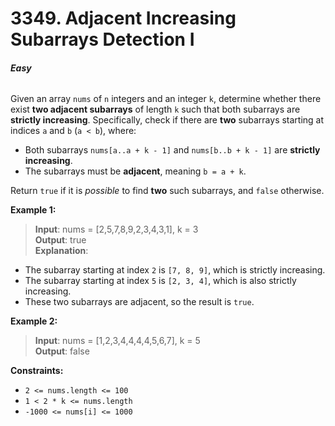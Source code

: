 # 3349. Adjacent Increasing Subarrays Detection I
###### **Easy**

Given an array `nums` of `n` integers and an integer `k`, determine whether there exist **two adjacent subarrays** of length `k` such that both subarrays are **strictly increasing**. Specifically, check if there are **two** subarrays starting at indices `a` and `b` (`a < b`), where:

- Both subarrays `nums[a..a + k - 1]` and `nums[b..b + k - 1]` are **strictly increasing**.
- The subarrays must be **adjacent**, meaning `b = a + k`.

Return `true` if it is *possible* to find **two** such subarrays, and `false` otherwise.
 

**Example 1:**

> **Input**: nums = [2,5,7,8,9,2,3,4,3,1], k = 3  
**Output**: true  
**Explanation**:  
- The subarray starting at index `2` is `[7, 8, 9]`, which is strictly increasing.
- The subarray starting at index `5` is `[2, 3, 4]`, which is also strictly increasing.
- These two subarrays are adjacent, so the result is `true`.
  

**Example 2:**

> **Input**: nums = [1,2,3,4,4,4,4,5,6,7], k = 5  
**Output**: false  
 

**Constraints:**

- `2 <= nums.length <= 100`
- `1 < 2 * k <= nums.length`
- `-1000 <= nums[i] <= 1000`
